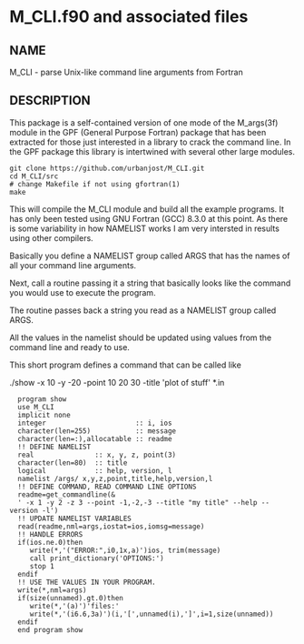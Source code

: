 
# M_CLI.f90 and associated files

## NAME

   M_CLI - parse Unix-like command line arguments from Fortran

## DESCRIPTION

This package is a self-contained version of one mode of the M_args(3f)
module in the GPF (General Purpose Fortran) package that has been
extracted for those just interested in a library to crack the command
line. In the GPF package this library is intertwined with several other
large modules.

    git clone https://github.com/urbanjost/M_CLI.git
    cd M_CLI/src
    # change Makefile if not using gfortran(1)
    make

This will compile the M_CLI module and build all the example programs.
It has only been tested using GNU Fortran (GCC) 8.3.0 at this point.
As there is some variability in how NAMELIST works I am very intersted
in results using other compilers.

Basically you define a NAMELIST group called ARGS that has the names
of all your command line arguments.

Next, call a routine passing it a string that basically looks
like the command you would use to execute the program.

The routine passes back a string you read as a NAMELIST group called ARGS.

All the values in the namelist should be updated using values from the
command line and ready to use.

This short program defines a command that can be called like

   ./show -x 10 -y -20 -point 10 20 30 -title 'plot of stuff' *.in

      program show
      use M_CLI
      implicit none
      integer                      :: i, ios
      character(len=255)           :: message
      character(len=:),allocatable :: readme
      !! DEFINE NAMELIST
      real               :: x, y, z, point(3)
      character(len=80)  :: title
      logical            :: help, version, l
      namelist /args/ x,y,z,point,title,help,version,l
      !! DEFINE COMMAND, READ COMMAND LINE OPTIONS
      readme=get_commandline(&
      ' -x 1 -y 2 -z 3 --point -1,-2,-3 --title "my title" --help --version -l')
      !! UPDATE NAMELIST VARIABLES
      read(readme,nml=args,iostat=ios,iomsg=message)
      !! HANDLE ERRORS
      if(ios.ne.0)then
         write(*,'("ERROR:",i0,1x,a)')ios, trim(message)
         call print_dictionary('OPTIONS:')
         stop 1
      endif
      !! USE THE VALUES IN YOUR PROGRAM.
      write(*,nml=args)
      if(size(unnamed).gt.0)then
         write(*,'(a)')'files:'
         write(*,'(i6.6,3a)')(i,'[',unnamed(i),']',i=1,size(unnamed))
      endif
      end program show
